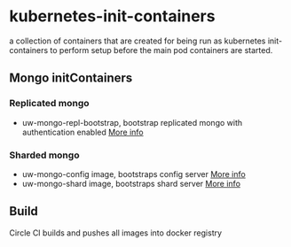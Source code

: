 # kubernetes-init-containers

a collection of containers that are created for being run as kubernetes
init-containers to perform setup before the main pod containers are started.


## Mongo initContainers

### Replicated mongo

- uw-mongo-repl-bootstrap, bootstrap replicated mongo with authentication enabled [More info](./mongo/replicated_auth_boostrap/README.md)

### Sharded mongo 
- uw-mongo-config image, bootstraps config server [More info](./mongo/config_bootstrap/README.md)
- uw-mongo-shard image, bootstraps shard server [More info](./mongo/shard_bootsrap/README.md)

## Build

Circle CI builds and pushes all images into docker registry
